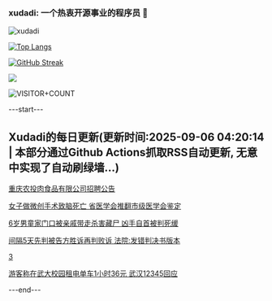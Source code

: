 ### xudadi: 一个热衷开源事业的程序员 👋

![xudadi](https://github-readme-stats-git-masterorgs-github-readme-stats-team.vercel.app/api?username=xudadi)

[![Top Langs](https://github-readme-stats.vercel.app/api/top-langs/?username=xudadi)](https://github.com/anuraghazra/github-readme-stats)

[![GitHub Streak](https://streak-stats.demolab.com?user=xudadi&locale=zh_Hans)](https://git.io/streak-stats)

![](https://raw.githubusercontent.com/xudadi/xudadi/main/assets/github-contribution-grid-snake.svg)

![VISITOR+COUNT](https://komarev.com/ghpvc/?username=xudadi&label=VISITOR+COUNT)


---start---

## Xudadi的每日更新(更新时间:2025-09-06 04:20:14 | 本部分通过Github Actions抓取RSS自动更新, 无意中实现了自动刷绿墙...)

[重庆农投肉食品有限公司招聘公告](https://www.gongkaoleida.com/article/2605990)

[女子做微创手术致脑死亡 省医学会推翻市级医学会鉴定](https://m.163.com/news/article/K8NLUOF4053469LG.html)

[6岁男童家门口被亲戚带走杀害藏尸 凶手自首被判死缓](https://m.163.com/news/article/K8NJUI8H0534P59R.html)

[间隔5天先判被告方胜诉再判败诉 法院:发错判决书版本](https://m.163.com/news/article/K8NFP80205561G0D.html)

[3](https://m.163.com/touch/news/sub/domestic)

[游客称在武大校园租电单车1小时36元 武汉12345回应](https://m.163.com/news/article/K8N9PN7B05561G0D.html)

---end---
